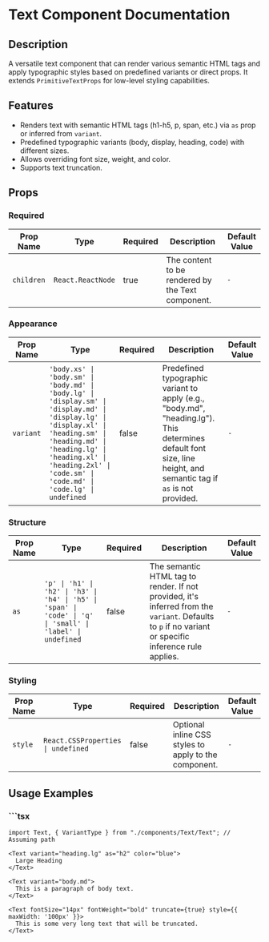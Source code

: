 # Text Component Documentation

## Description
A versatile text component that can render various semantic HTML tags
and apply typographic styles based on predefined variants or direct props.
It extends `PrimitiveTextProps` for low-level styling capabilities.

## Features
- Renders text with semantic HTML tags (h1-h5, p, span, etc.) via `as` prop or inferred from `variant`.
- Predefined typographic variants (body, display, heading, code) with different sizes.
- Allows overriding font size, weight, and color.
- Supports text truncation.

## Props

### Required

| Prop Name     | Type        | Required | Description | Default Value |
|---------------|-------------|----------|-------------|---------------|
| `children` | `React.ReactNode` | true | The content to be rendered by the Text component. | `-` |

### Appearance

| Prop Name     | Type        | Required | Description | Default Value |
|---------------|-------------|----------|-------------|---------------|
| `variant` | `'body.xs' \| 'body.sm' \| 'body.md' \| 'body.lg' \| 'display.sm' \| 'display.md' \| 'display.lg' \| 'display.xl' \| 'heading.sm' \| 'heading.md' \| 'heading.lg' \| 'heading.xl' \| 'heading.2xl' \| 'code.sm' \| 'code.md' \| 'code.lg' \| undefined` | false | Predefined typographic variant to apply (e.g., "body.md", "heading.lg"). This determines default font size, line height, and semantic tag if `as` is not provided. | `-` |

### Structure

| Prop Name     | Type        | Required | Description | Default Value |
|---------------|-------------|----------|-------------|---------------|
| `as` | `'p' \| 'h1' \| 'h2' \| 'h3' \| 'h4' \| 'h5' \| 'span' \| 'code' \| 'q' \| 'small' \| 'label' \| undefined` | false | The semantic HTML tag to render. If not provided, it's inferred from the `variant`. Defaults to `p` if no variant or specific inference rule applies. | `-` |

### Styling

| Prop Name     | Type        | Required | Description | Default Value |
|---------------|-------------|----------|-------------|---------------|
| `style` | `React.CSSProperties \| undefined` | false | Optional inline CSS styles to apply to the component. | `-` |

## Usage Examples

### ```tsx
```tsx
import Text, { VariantType } from "./components/Text/Text"; // Assuming path

<Text variant="heading.lg" as="h2" color="blue">
  Large Heading
</Text>

<Text variant="body.md">
  This is a paragraph of body text.
</Text>

<Text fontSize="14px" fontWeight="bold" truncate={true} style={{ maxWidth: '100px' }}>
  This is some very long text that will be truncated.
</Text>
